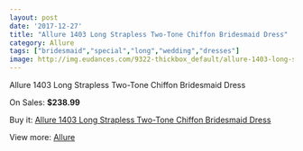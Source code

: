 ```yaml
---
layout: post
date: '2017-12-27'
title: "Allure 1403 Long Strapless Two-Tone Chiffon Bridesmaid Dress"
category: Allure 
tags: ["bridesmaid","special","long","wedding","dresses"]
image: http://img.eudances.com/9322-thickbox_default/allure-1403-long-strapless-two-tone-chiffon-bridesmaid-dress.jpg
---
```

Allure 1403 Long Strapless Two-Tone Chiffon Bridesmaid Dress

On Sales: **$238.99**
<a href="https://www.eudances.com/en/allure/3115-allure-1403-long-strapless-two-tone-chiffon-bridesmaid-dress.html"><amp-img layout="responsive" width="600" height="600" src="//img.eudances.com/9322-thickbox_default/allure-1403-long-strapless-two-tone-chiffon-bridesmaid-dress.jpg" alt="Allure 1403 Long Strapless Two-Tone Chiffon Bridesmaid Dress 0" /></a>
<a href="https://www.eudances.com/en/allure/3115-allure-1403-long-strapless-two-tone-chiffon-bridesmaid-dress.html"><amp-img layout="responsive" width="600" height="600" src="//img.eudances.com/9326-thickbox_default/allure-1403-long-strapless-two-tone-chiffon-bridesmaid-dress.jpg" alt="Allure 1403 Long Strapless Two-Tone Chiffon Bridesmaid Dress 1" /></a>
<a href="https://www.eudances.com/en/allure/3115-allure-1403-long-strapless-two-tone-chiffon-bridesmaid-dress.html"><amp-img layout="responsive" width="600" height="600" src="//img.eudances.com/9325-thickbox_default/allure-1403-long-strapless-two-tone-chiffon-bridesmaid-dress.jpg" alt="Allure 1403 Long Strapless Two-Tone Chiffon Bridesmaid Dress 2" /></a>
<a href="https://www.eudances.com/en/allure/3115-allure-1403-long-strapless-two-tone-chiffon-bridesmaid-dress.html"><amp-img layout="responsive" width="600" height="600" src="//img.eudances.com/9324-thickbox_default/allure-1403-long-strapless-two-tone-chiffon-bridesmaid-dress.jpg" alt="Allure 1403 Long Strapless Two-Tone Chiffon Bridesmaid Dress 3" /></a>
<a href="https://www.eudances.com/en/allure/3115-allure-1403-long-strapless-two-tone-chiffon-bridesmaid-dress.html"><amp-img layout="responsive" width="600" height="600" src="//img.eudances.com/9323-thickbox_default/allure-1403-long-strapless-two-tone-chiffon-bridesmaid-dress.jpg" alt="Allure 1403 Long Strapless Two-Tone Chiffon Bridesmaid Dress 4" /></a>

Buy it: [Allure 1403 Long Strapless Two-Tone Chiffon Bridesmaid Dress](https://www.eudances.com/en/allure/3115-allure-1403-long-strapless-two-tone-chiffon-bridesmaid-dress.html "Allure 1403 Long Strapless Two-Tone Chiffon Bridesmaid Dress")

View more: [Allure ](https://www.eudances.com/en/53-allure "Allure ")